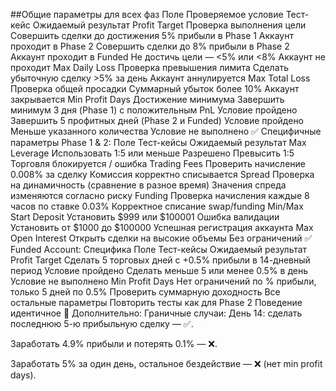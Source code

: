 ##Общие параметры для всех фаз
Поле	Проверяемое условие	Тест-кейс	Ожидаемый результат
Profit Target	Проверка выполнения цели	Совершить сделки до достижения 5% прибыли в Phase 1	Аккаунт проходит в Phase 2
Совершить сделки до 8% прибыли в Phase 2	Аккаунт проходит в Funded
Не достичь цели — <5% или <8%	Аккаунт не проходит
Max Daily Loss	Проверка превышения лимита	Сделать убыточную сделку >5% за день	Аккаунт аннулируется
Max Total Loss	Проверка общей просадки	Суммарный убыток более 10%	Аккаунт закрывается
Min Profit Days	Достижение минимума	Завершить минимум 3 дня (Phase 1) с положительным PnL	Условие пройдено
Завершить 5 профитных дней (Phase 2 и Funded)	Условие пройдено
Меньше указанного количества	Условие не выполнено
✅ Специфичные параметры
Phase 1 & 2:
Поле	Тест-кейсы	Ожидаемый результат
Max Leverage	Использовать 1:5 или меньше	Разрешено
Превысить 1:5	Торговля блокируется / ошибка
Trading Fees	Проверить начисление 0.008% за сделку	Комиссия корректно списывается
Spread	Проверка на динамичность (сравнение в разное время)	Значения спреда изменяются согласно риску
Funding	Проверка начисления каждые 8 часов по ставке 0.03%	Корректное списание swap/funding
Min/Max Start Deposit	Установить $999 или $100001	Ошибка валидации
Установить от $1000 до $100000	Успешная регистрация аккаунта
Max Open Interest	Открыть сделки на высокие объемы	Без ограничений
✅ Funded Account: Специфика
Поле	Тест-кейсы	Ожидаемый результат
Profit Target	Сделать 5 торговых дней с +0.5% прибыли в 14-дневный период	Условие пройдено
Сделать меньше 5 или менее 0.5% в день	Условие не выполнено
Min Profit Days	Нет ограничений по % прибыли, только 5 дней по 0.5%	Проверить суммарную доходность
Все остальные параметры	Повторить тесты как для Phase 2	Поведение идентичное
📌 Дополнительно:
Граничные случаи:
День 14: сделать последнюю 5-ю прибыльную сделку — ✅.

Заработать 4.9% прибыли и потерять 0.1% — ❌.

Заработать 5% за один день, остальное бездействие — ❌ (нет min profit days).
